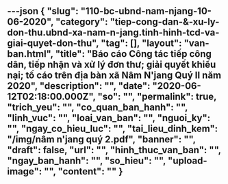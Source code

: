 ---json
{
    "slug": "110-bc-ubnd-nam-njang-10-06-2020",
    "category": "tiep-cong-dan-&-xu-ly-don-thu.ubnd-xa-nam-n-jang.tinh-hinh-tcd-va-giai-quyet-don-thu",
    "tag": [],
    "layout": "van-ban.html",
    "title": "Báo  cáo Công tác tiếp công dân, tiếp nhận và xử lý đơn thư; giải quyết khiếu nại; tố cáo trên địa bàn xã Nâm  N'jang  Quý II năm 2020",
    "description": "",
    "date": "2020-06-12T02:18:00.000Z",
    "so": "",
    "permalink": true,
    "trich_yeu": "",
    "co_quan_ban_hanh": "",
    "linh_vuc": "",
    "loai_van_ban": "",
    "nguoi_ky": "",
    "ngay_co_hieu_luc": "",
    "tai_lieu_dinh_kem": "/img/nâm n'jang quý 2.pdf",
    "banner": "",
    "draft": false,
    "url": "",
    "hinh_thuc_van_ban": "",
    "ngay_ban_hanh": "",
    "so_hieu": "",
    "upload-image": "",
    "__content__": ""
}
---
